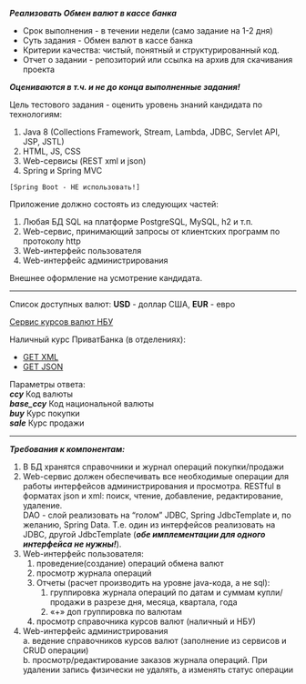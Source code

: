 _**Реализовать Обмен валют в кассе банка**_

* Срок выполнения - в течении недели (само задание на 1-2 дня)
* Суть задания - Обмен валют в кассе банка
* Критерии качества: чистый, понятный и структурированный код.
* Отчет о задании - репозиторий или ссылка на архив для скачивания проекта

_**Оцениваются в т.ч. и не до конца выполненные задания!**_

Цель тестового задания - оценить уровень знаний кандидата по технологиям:
1. Java 8 (Collections Framework, Stream, Lambda, JDBC, Servlet API, JSP, JSTL)
2. HTML, JS, CSS
3. Web-сервисы (REST xml и json)
4. Spring и Spring MVC

```
[Spring Boot - НЕ использовать!]
```

Приложение должно состоять из следующих частей:
1. Любая БД SQL на платформе PostgreSQL, MySQL, h2 и т.п.
2. Web-сервис, принимающий запросы от клиентских программ по протоколу http
3. Web-интерфейс пользователя
4. Web-интерфейс администрирования

Внешнее оформление на усмотрение кандидата.

---

Список доступных валют: **USD** - доллар США, **EUR** - евро

[Сервис курсов валют НБУ](https://bank.gov.ua/ua/open-data/api-dev)

Наличный курс ПриватБанка (в отделениях):
* [GET XML](https://api.privatbank.ua/p24api/pubinfo?exchange&coursid=5)
* [GET JSON](https://api.privatbank.ua/p24api/pubinfo?json&exchange&coursid=5)

Параметры ответа:  
***ccy*** Код валюты  
***base_ccy*** Код национальной валюты  
***buy*** Курс покупки  
***sale*** Курс продажи

---

_**Требования к компонентам:**_
1. В БД хранятся справочники и журнал операций покупки/продажи
2. Web-сервис должен обеспечивать все необходимые операции для работы интерфейсов администрирования и просмотра. RESTful в форматах json и xml: поиск, чтение,
   добавление, редактирование, удаление.  
   DAO - слой реализовать на “голом” JDBC, Spring JdbcTemplate и, по желанию, Spring
   Data. Т.е. один из интерфейсов реализовать на JDBC, другой JdbcTemplate (***обе
   имплементации для одного интерфейса не нужны!***).
3. Web-интерфейс пользователя:
   1. проведение(создание) операций обмена валют
   2. просмотр журнала операций
   3. Отчеты (расчет производить на уровне java-кода, а не sql):
      1. группировка журнала операций по датам и суммам купли/продажи в разрезе дня, месяца, квартала, года
      2. «+» доп группировка по валютам
   4. просмотр справочника курсов валют (наличный и НБУ)
4. Web-интерфейс администрирования  
   a. ведение справочников курсов валют (заполнение из сервисов и CRUD операции)  
   b. просмотр/редактирование заказов журнала операций. При удалении запись физически не удалять, а изменять статус операции
